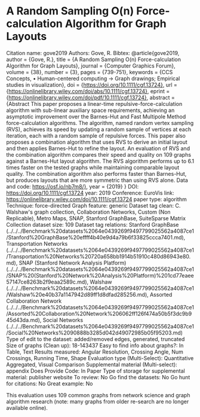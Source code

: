 # A Random Sampling O(n) Force-calculation Algorithm for Graph Layouts

Citation name: gove2019
Authors: Gove, R.
Bibtex: @article{gove2019,
author = {Gove, R.},
title = {A Random Sampling O(n) Force-calculation Algorithm for Graph Layouts},
journal = {Computer Graphics Forum},
volume = {38},
number = {3},
pages = {739-751},
keywords = {CCS Concepts, • Human-centered computing → Graph drawings; Empirical studies in visualization},
doi = {https://doi.org/10.1111/cgf.13724},
url = {https://onlinelibrary.wiley.com/doi/abs/10.1111/cgf.13724},
eprint = {https://onlinelibrary.wiley.com/doi/pdf/10.1111/cgf.13724},
abstract = {Abstract This paper proposes a linear-time repulsive-force-calculation algorithm with sub-linear auxiliary space requirements, achieving an asymptotic improvement over the Barnes-Hut and Fast Multipole Method force-calculation algorithms. The algorithm, named random vertex sampling (RVS), achieves its speed by updating a random sample of vertices at each iteration, each with a random sample of repulsive forces. This paper also proposes a combination algorithm that uses RVS to derive an initial layout and then applies Barnes-Hut to refine the layout. An evaluation of RVS and the combination algorithm compares their speed and quality on 109 graphs against a Barnes-Hut layout algorithm. The RVS algorithm performs up to 6.1 times faster on the tested graphs while maintaining comparable layout quality. The combination algorithm also performs faster than Barnes-Hut, but produces layouts that are more symmetric than using RVS alone. Data and code: https://osf.io/nb7m8/},
year = {2019}
}
DOI: https://doi.org/10.1111/cgf.13724
year: 2019
Conference: EuroVis
link: https://onlinelibrary.wiley.com/doi/10.1111/cgf.13724
paper type: algorithm
Technique: force-directed
Graph feature: generic
Dataset tag clean: C. Walshaw's graph collection, Collaboration Networks, Custom (Non Replicable), Metro Maps, SNAP, Stanford GraphBase, SuiteSparse Matrix Collection
dataset size: 109
Dataset tag relations: Stanford GraphBase (../../../Benchmark%20datasets%2064e0439269f9497799025562a4087ce1/Stanford%20GraphBase%20effff4b40e9d4a79b6f33825ccca7401.md), Transportation Networks (../../../Benchmark%20datasets%2064e0439269f9497799025562a4087ce1/Transportation%20Networks%20720a658bb1914b51910c480d86943e80.md), SNAP (Stanford Network Analysis Platform) (../../../Benchmark%20datasets%2064e0439269f9497799025562a4087ce1/SNAP%20(Stanford%20Network%20Analysis%20Platform)%201cd77eaee57147ce8263b2f9eaa2589c.md), Walshaw (../../../Benchmark%20datasets%2064e0439269f9497799025562a4087ce1/Walshaw%20e40b37a1147942d89ff1d8dfad285256.md), Assorted Collaboration Network (../../../Benchmark%20datasets%2064e0439269f9497799025562a4087ce1/Assorted%20Collaboration%20Network%206062ff126f474a50b5f3dc9b945d43da.md), Social Networks (../../../Benchmark%20datasets%2064e0439269f9497799025562a4087ce1/Social%20Networks%2090888b3285d042d49072985b05f95203.md)
Type of edit to the dataset: added/removed edges, generated, truncated
Size of graphs (Clean up): 18-143437
Easy to find info about graphs?: In Table, Text
Results measured: Angular Resolution, Crossing Angle, Num Crossings, Running Time, Shape
Evaluation type (Multi-Select): Quantitative Aggregated, Visual Comparison
Supplemental material (Multi-select): appendix
Does Provide Code: In Paper
Type of storage for supplemental material: publisher website
To review: No
Go find the datasets: No
Go hunt for citations: No
Great example: No

This evaluation uses 109 common graphs from network science and graph algorithm research (note: many graphs from older re-search are no longer available online).